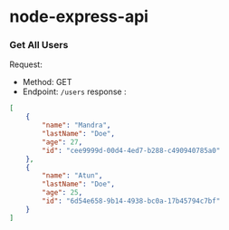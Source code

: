 # node-express-api

### Get All Users
Request:
- Method: GET
- Endpoint: `/users`
response : 
```json
[
    {
        "name": "Mandra",
        "lastName": "Doe",
        "age": 27,
        "id": "cee9999d-00d4-4ed7-b288-c490940785a0"
    },
    {
        "name": "Atun",
        "lastName": "Doe",
        "age": 25,
        "id": "6d54e658-9b14-4938-bc0a-17b45794c7bf"
    }
]
